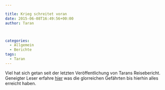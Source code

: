 ```yaml
---

title: Krieg schreitet voran
date: 2015-06-08T16:49:56+00:00
author: Taran



categories:
  - Allgemein
  - Berichte
tags:
  - Taran
---
```

Viel hat sich getan seit der letzten Veröffentlichung von Tarans Reisebericht. Geneigter Leser erfahre [hier](http://www.phexkinder.de/tarans-reisebericht/) was die glorreichen Gefährten bis hierhin alles erreicht haben.